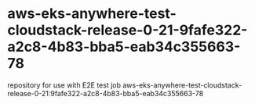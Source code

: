 # aws-eks-anywhere-test-cloudstack-release-0-21-9fafe322-a2c8-4b83-bba5-eab34c355663-78
repository for use with E2E test job aws-eks-anywhere-test-cloudstack-release-0-21:9fafe322-a2c8-4b83-bba5-eab34c355663-78
